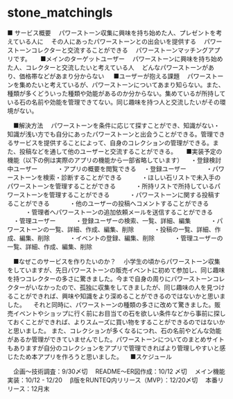 # stone_matchingls

■ サービス概要
　パワーストーン収集に興味を持ち始めた人、プレゼントを考えている人に
　その人にあったパワーストーンとの出会いを提供する
　パワーストーンコレクターと交流することができる
　パワーストーンマッチングアプリです。
　
■メインのターゲットユーザー
　パワーストーンに興味を持ち始めた人、コレクターと交流したいと考えている人
　どんなパワーストーンがあり、価格帯などがあまり分からない
　
■ユーザーが抱える課題
　パワーストーンを集めたいと考えているが、パワーストーンについてあまり知らない。また、種類が多くどういった種類や効能があるのか分からない。集めているが所持している石の名前や効能を管理できてない。同じ趣味を持つ人と交流したいがその環境がない。

　■解決方法
　パワーストーンを条件に応じて探すことができ、知識がない・知識が浅い方でも自分にあったパワーストーンと出会うことができる。管理できるサービスを提供することによって、自身のコレクションの管理ができる。また、投稿などを通して他のユーザーと交流することができる。
　
■実装予定の機能（以下の例は実際のアプリの機能から一部省略しています）
　・登録検討中ユーザー
　　　・アプリの概要を閲覧できる
　・登録ユーザー
　　　・パワーストーンを検索・診断することができる
　　　・ほしい石リストで未入手のパワーストーンを管理することができる
　　　・所持リストで所持しているパワーストーンを管理することができる
　　　・パワーストーンに関する投稿することができる
　　　・他のユーザーの投稿へコメントすることができる
　　　・管理者へパワーストーンの追加依頼メールを送信することができる
　・管理ユーザー
　　　・登録ユーザーの検索、一覧、詳細、編集
　　　・パワーストーンの一覧、詳細、作成、編集、削除
　　　・投稿の一覧、詳細、作成、編集、削除
　　　・イベントの登録、編集、削除
　　　・管理ユーザーの一覧、詳細、作成、編集、削除

　■なぜこのサービスを作りたいのか？
　小学生の頃からパワーストーン収集をしていますが、先日パワーストーンの販売イベントに初めて参加し、同じ趣味を持つコレクターの多さに驚きました。今まで自身の周りにパワーストーンコレクターがいなかったので、孤独に収集をしてきましたが、同じ趣味の人を見つけることができれば、興味や知識をより深めることができるのではないかと思いました。
　それと同時に、パワーストーンの種類の多さに改めて驚きました。販売イベントやショップに行く前にお目当ての石を欲しい条件などから事前に探しておくことができれば、よりスムーズに買い物をすることができるのではないかと思いました。
また、コレクションが多くなるにつれ、石の名前やどんな効能があるか管理ができていませんでした。パワーストーンについてのまとめサイトもありますが自分のコレクションをアプリで管理できればより管理しやすいと感じたため本アプリを作ろうと思いました。
　■スケジュール

　企画〜技術調査：9/30〆切
　README〜ER図作成：10/12 〆切
　メイン機能実装：10/12 - 12/20
　β版をRUNTEQ内リリース（MVP）：12/20〆切
　本番リリース：12月末